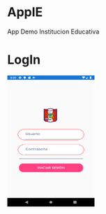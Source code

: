 # AppIE
App Demo Institucion Educativa

# LogIn
<img src="https://github.com/eincioch/AppIE/blob/master/Screenshot/Screenshot_1568709033.png" width="200" height="300">
